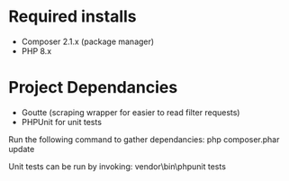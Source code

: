 # Required installs
* Composer 2.1.x (package manager)
* PHP 8.x

# Project Dependancies
* Goutte (scraping wrapper for easier to read filter requests)
* PHPUnit for unit tests

Run the following command to gather dependancies:
php composer.phar update

Unit tests can be run by invoking:
vendor\bin\phpunit tests
